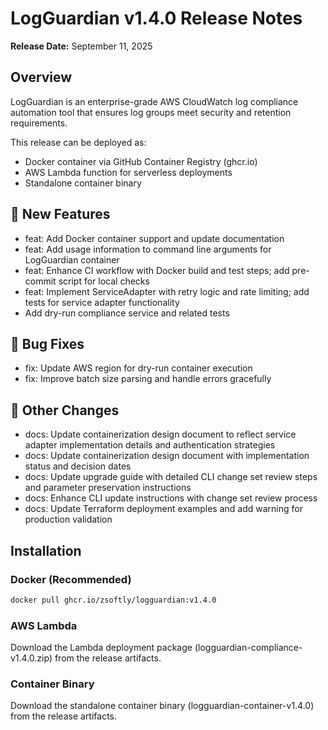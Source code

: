 # LogGuardian v1.4.0 Release Notes

**Release Date:** September 11, 2025

## Overview

LogGuardian is an enterprise-grade AWS CloudWatch log compliance automation tool that ensures log groups meet security and retention requirements.

This release can be deployed as:
- Docker container via GitHub Container Registry (ghcr.io)
- AWS Lambda function for serverless deployments
- Standalone container binary

## 🚀 New Features
- feat: Add Docker container support and update documentation
- feat: Add usage information to command line arguments for LogGuardian container
- feat: Enhance CI workflow with Docker build and test steps; add pre-commit script for local checks
- feat: Implement ServiceAdapter with retry logic and rate limiting; add tests for service adapter functionality
- Add dry-run compliance service and related tests

## 🐛 Bug Fixes
- fix: Update AWS region for dry-run container execution
- fix: Improve batch size parsing and handle errors gracefully

## 🔧 Other Changes
- docs: Update containerization design document to reflect service adapter implementation details and authentication strategies
- docs: Update containerization design document with implementation status and decision dates
- docs: Update upgrade guide with detailed CLI change set review steps and parameter preservation instructions
- docs: Enhance CLI update instructions with change set review process
- docs: Update Terraform deployment examples and add warning for production validation

## Installation

### Docker (Recommended)
```bash
docker pull ghcr.io/zsoftly/logguardian:v1.4.0
```

### AWS Lambda
Download the Lambda deployment package (logguardian-compliance-v1.4.0.zip) from the release artifacts.

### Container Binary
Download the standalone container binary (logguardian-container-v1.4.0) from the release artifacts.

